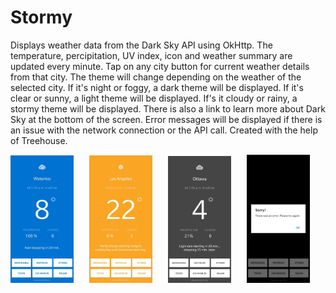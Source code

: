 # Stormy
Displays weather data from the Dark Sky API using OkHttp. The temperature, percipitation, UV index, icon and weather summary are updated every minute. Tap on any city button for current weather details from that city. The theme will change depending on the weather of the selected city. If it's night or foggy, a dark theme will be displayed. If it's clear or sunny, a light theme will be displayed. If's it cloudy or rainy, a stormy theme will be displayed. There is also a link to learn more about Dark Sky at the bottom of the screen. Error messages will be displayed if there is an issue with the network connection or the API call. Created with the help of Treehouse.

<pre>
<img src="https://github.com/daniel-sm-yu/Stormy/blob/master/StormyREADME/StormyStormy.jpg" width="20%">   <img src="https://github.com/daniel-sm-yu/Stormy/blob/master/StormyREADME/StormyClear.jpg" width="20%">   <img src="https://github.com/daniel-sm-yu/Stormy/blob/master/StormyREADME/StormyNight.jpg" width="20%">   <img src="https://github.com/daniel-sm-yu/Stormy/blob/master/StormyREADME/StormyError.jpg" width="20%">   <img src="https://github.com/daniel-sm-yu/Stormy/blob/master/StormyREADME/StormyNetwork.jpg" width="20%">
</pre>
